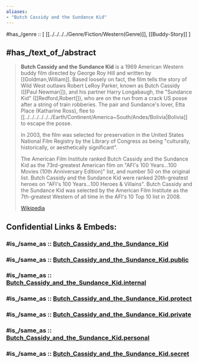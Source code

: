 ```yaml
---
aliases:
- "Butch Cassidy and the Sundance Kid"
---
```


#has_/genre :: [ [[../../../../Genre/Fiction/Western(Genre)]], [[Buddy-Story]] ]


## #has_/text_of_/abstract 

> **Butch Cassidy and the Sundance Kid** is a 1969 American Western buddy film 
> directed by George Roy Hill and written by [[Goldman,William]]. 
> Based loosely on fact, the film tells the story of Wild West outlaws 
> Robert LeRoy Parker, known as Butch Cassidy ([[Paul Newman]]), 
> and his partner Harry Longabaugh, the "Sundance Kid" ([[Redford,Robert]]), 
> who are on the run from a crack US posse after a string of train robberies. 
> The pair and Sundance's lover, Etta Place (Katharine Ross), flee to [[../../../../../../Earth/Continent/America~South/Andes/Bolivia|Bolivia]] to escape the posse.
>
> In 2003, the film was selected for preservation in the United States National Film Registry 
> by the Library of Congress as being "culturally, historically, or aesthetically significant". 
> 
> The American Film Institute ranked Butch Cassidy and the Sundance Kid as the 73rd-greatest American film on "AFI's 100 Years...100 Movies (10th Anniversary Edition)" list, 
> and number 50 on the original list. 
> Butch Cassidy and the Sundance Kid were ranked 20th-greatest heroes on "AFI's 100 Years...100 Heroes & Villains". 
> Butch Cassidy and the Sundance Kid was selected by the American Film Institute 
> as the 7th-greatest Western of all time in the AFI's 10 Top 10 list in 2008.
>
> [Wikipedia](https://en.wikipedia.org/wiki/Butch%20Cassidy%20and%20the%20Sundance%20Kid) 


## Confidential Links & Embeds: 

### #is_/same_as :: [Butch_Cassidy_and_the_Sundance_Kid](/_Standards/Society/Communication/Media/Movie/Movie-Genre/Western-Movie/Butch_Cassidy_and_the_Sundance_Kid.md) 

### #is_/same_as :: [Butch_Cassidy_and_the_Sundance_Kid.public](/_public/Society/Communication/Media/Movie/Movie-Genre/Western-Movie/Butch_Cassidy_and_the_Sundance_Kid.public.md) 

### #is_/same_as :: [Butch_Cassidy_and_the_Sundance_Kid.internal](/_internal/Society/Communication/Media/Movie/Movie-Genre/Western-Movie/Butch_Cassidy_and_the_Sundance_Kid.internal.md) 

### #is_/same_as :: [Butch_Cassidy_and_the_Sundance_Kid.protect](/_protect/Society/Communication/Media/Movie/Movie-Genre/Western-Movie/Butch_Cassidy_and_the_Sundance_Kid.protect.md) 

### #is_/same_as :: [Butch_Cassidy_and_the_Sundance_Kid.private](/_private/Society/Communication/Media/Movie/Movie-Genre/Western-Movie/Butch_Cassidy_and_the_Sundance_Kid.private.md) 

### #is_/same_as :: [Butch_Cassidy_and_the_Sundance_Kid.personal](/_personal/Society/Communication/Media/Movie/Movie-Genre/Western-Movie/Butch_Cassidy_and_the_Sundance_Kid.personal.md) 

### #is_/same_as :: [Butch_Cassidy_and_the_Sundance_Kid.secret](/_secret/Society/Communication/Media/Movie/Movie-Genre/Western-Movie/Butch_Cassidy_and_the_Sundance_Kid.secret.md)

